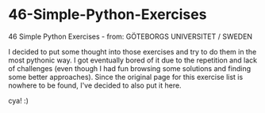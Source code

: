 # 46-Simple-Python-Exercises
46 Simple Python Exercises - from: GÖTEBORGS UNIVERSITET / SWEDEN

I decided to put some thought into those exercises and try to do them in the most pythonic way. I got eventually bored of it due to the repetition and lack of challenges (even though I had fun browsing some solutions and finding some better approaches).
Since the original page for this exercise list is nowhere to be found, I've decided to also put it here.

cya! :)
